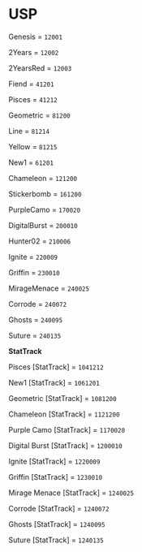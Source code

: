 # USP


Genesis = `12001`

2Years = `12002`

2YearsRed = `12003`

Fiend = `41201`

Pisces = `41212`

Geometric = `81200`

Line = `81214`

Yellow = `81215`

New1 = `61201`

Chameleon = `121200`

Stickerbomb = `161200`

PurpleCamo = `170020`

DigitalBurst = `200010`

Hunter02 = `210006`

Ignite = `220009`

Griffin = `230010`

MirageMenace = `240025`

Corrode = `240072`

Ghosts = `240095`

Suture = `240135`


**StatTrack**


Pisces [StatTrack] = `1041212`

New1 [StatTrack] = `1061201`

Geometric [StatTrack] = `1081200`

Chameleon [StatTrack] = `1121200`

Purple Camo [StatTrack] = `1170020`

Digital Burst [StatTrack] = `1200010`

Ignite [StatTrack] = `1220009`

Griffin [StatTrack] = `1230010`

Mirage Menace [StatTrack] = `1240025`

Corrode [StatTrack] = `1240072`

Ghosts [StatTrack] = `1240095`

Suture [StatTrack] = `1240135`